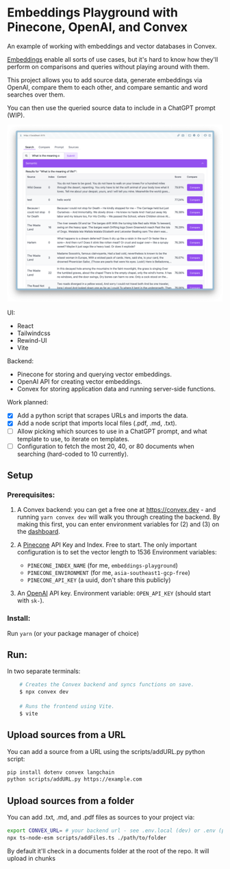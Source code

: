 # Embeddings Playground with Pinecone, OpenAI, and Convex

An example of working with embeddings and vector databases in Convex.

[Embeddings](https://stack.convex.dev/the-magic-of-embeddings) enable all sorts
of use cases, but it's hard to know how they'll perform on comparisons and
queries without playing around with them.

This project allows you to add source data, generate embeddings via OpenAI,
compare them to each other, and compare semantic and word searches over them.

You can then use the queried source data to include in a ChatGPT prompt (WIP).

![](./screenshot.png)

UI:
- React
- Tailwindcss
- Rewind-UI
- Vite

Backend:
- Pinecone for storing and querying vector embeddings.
- OpenAI API for creating vector embeddings.
- Convex for storing application data and running server-side functions.

Work planned:
- [x] Add a python script that scrapes URLs and imports the data.
- [x] Add a node script that imports local files (.pdf, .md, .txt).
- [ ] Allow picking which sources to use in a ChatGPT prompt, and what template to use, to iterate on templates.
- [ ] Configuration to fetch the most 20, 40, or 80 documents when searching (hard-coded to 10 currently).

## Setup

### Prerequisites:

1. A Convex backend: you can get a free one at https://convex.dev - and running
  `yarn convex dev` will walk you through creating the backend.
  By making this first, you can enter environment variables for (2) and (3) on
  the [dashboard](https://dashboard.convex.dev).

2. A [Pinecone](https://app.pinecone.io/) API Key and Index. Free to start.
  The only important configuration is to set the vector length to 1536
  Environment variables:
    - `PINECONE_INDEX_NAME` (for me, `embeddings-playground`)
	- `PINECONE_ENVIRONMENT` (for me, `asia-southeast1-gcp-free`)
    - `PINECONE_API_KEY` (a uuid, don't share this publicly)

3. An [OpenAI](https://platform.openai.com/) API key.
  Environment variable: `OPEN_API_KEY` (should start with `sk-`).

### Install:

Run `yarn` (or your package manager of choice)

## Run:

In two separate terminals:

```bash
	# Creates the Convex backend and syncs functions on save.
	$ npx convex dev

	# Runs the frontend using Vite.
	$ vite
```

## Upload sources from a URL

You can add a source from a URL using the scripts/addURL.py python script:
```sh
pip install dotenv convex langchain
python scripts/addURL.py https://example.com
```

## Upload sources from a folder

You can add .txt, .md, and .pdf files as sources to your project via:

```sh
export CONVEX_URL= # your backend url - see .env.local (dev) or .env (prod)
npx ts-node-esm scripts/addFiles.ts ./path/to/folder
```

By default it'll check in a documents folder at the root of the repo.
It will upload in chunks
